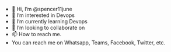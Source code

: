 - 👋 Hi, I’m @spencer11june
- 👀 I’m interested in Devops
- 🌱 I’m currently learning Devops
- 💞️ I’m looking to collaborate on 
- 📫 How to reach me.
- You can reach me on Whatsapp, Teams, Facebook, Twitter, etc.

<!---
spencer11june/spencer11june is a ✨ special ✨ repository because its `README.md` (this file) appears on your GitHub profile.
You can click the Preview link to take a look at your changes.
--->
